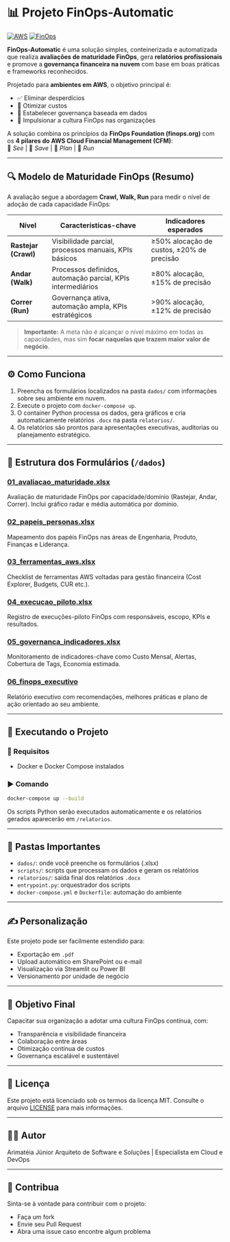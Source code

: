 # 📊 Projeto FinOps-Automatic

[![AWS](https://img.shields.io/badge/Built%20for-AWS-orange?logo=amazonaws)](https://aws.amazon.com)
[![FinOps](https://img.shields.io/badge/FinOps%20Enabled-Práticas%20Financeiras%20em%20Nuvem-blueviolet?logo=finops)](https://www.finops.org)


**FinOps-Automatic** é uma solução simples, conteinerizada e automatizada que realiza **avaliações de maturidade FinOps**, gera **relatórios profissionais** e promove a **governança financeira na nuvem** com base em boas práticas e frameworks reconhecidos.

Projetado para **ambientes em AWS**, o objetivo principal é:

- ✅ Eliminar desperdícios  
- 💸 Otimizar custos  
- 🧭 Estabelecer governança baseada em dados  
- 🔄 Impulsionar a cultura FinOps nas organizações

A solução combina os princípios da **FinOps Foundation (finops.org)** com os **4 pilares do AWS Cloud Financial Management (CFM)**:  
🔹 *See* | 🔹 *Save* | 🔹 *Plan* | 🔹 *Run*

---

## 🔍 Modelo de Maturidade FinOps (Resumo)

A avaliação segue a abordagem **Crawl, Walk, Run** para medir o nível de adoção de cada capacidade FinOps:

| Nível     | Características-chave | Indicadores esperados |
|-----------|------------------------|------------------------|
| **Rastejar (Crawl)** | Visibilidade parcial, processos manuais, KPIs básicos | ≥50% alocação de custos, ±20% de precisão |
| **Andar (Walk)**     | Processos definidos, automação parcial, KPIs intermediários | ≥80% alocação, ±15% de precisão |
| **Correr (Run)**     | Governança ativa, automação ampla, KPIs estratégicos | >90% alocação, ±12% de precisão |

> **Importante:** A meta não é alcançar o nível máximo em todas as capacidades, mas sim **focar naquelas que trazem maior valor de negócio**.

---

## ⚙️ Como Funciona

1. Preencha os formulários localizados na pasta `dados/` com informações sobre seu ambiente em nuvem.
2. Execute o projeto com `docker-compose up`.
3. O container Python processa os dados, gera gráficos e cria automaticamente relatórios `.docx` na pasta `relatorios/`.
4. Os relatórios são prontos para apresentações executivas, auditorias ou planejamento estratégico.

---

## 📂 Estrutura dos Formulários (`/dados`)

### [01_avaliacao_maturidade.xlsx](dados/01_avaliacao_maturidade.xlsx)
Avaliação de maturidade FinOps por capacidade/domínio (Rastejar, Andar, Correr). Inclui gráfico radar e média automática por domínio.

### [02_papeis_personas.xlsx](dados/02_papeis_personas.xlsx)
Mapeamento dos papéis FinOps nas áreas de Engenharia, Produto, Finanças e Liderança.

### [03_ferramentas_aws.xlsx](dados/03_ferramentas_aws.xlsx)
Checklist de ferramentas AWS voltadas para gestão financeira (Cost Explorer, Budgets, CUR etc.).

### [04_execucao_piloto.xlsx](dados/04_execucao_piloto.xlsx)
Registro de execuções-piloto FinOps com responsáveis, escopo, KPIs e resultados.

### [05_governanca_indicadores.xlsx](dados/05_governanca_indicadores.xlsx)
Monitoramento de indicadores-chave como Custo Mensal, Alertas, Cobertura de Tags, Economia estimada.

### [06_finops_executivo](dados/06_finops_executivo.xlsx)
Relatório executivo com recomendações, melhores práticas e plano de ação orientado ao seu ambiente.

---

## 🚀 Executando o Projeto

### 🔧 Requisitos
- Docker e Docker Compose instalados

### ▶️ Comando

```bash
docker-compose up --build
```

Os scripts Python serão executados automaticamente e os relatórios gerados aparecerão em `/relatorios`.

---

## 📁 Pastas Importantes

- `dados/`: onde você preenche os formulários (.xlsx)
- `scripts/`: scripts que processam os dados e geram os relatórios
- `relatorios/`: saída final dos relatórios `.docx`
- `entrypoint.py`: orquestrador dos scripts
- `docker-compose.yml` e `Dockerfile`: automação do ambiente

---

## ✍️ Personalização

Este projeto pode ser facilmente estendido para:
- Exportação em `.pdf`
- Upload automático em SharePoint ou e-mail
- Visualização via Streamlit ou Power BI
- Versionamento por unidade de negócio

---

## 🎯 Objetivo Final

Capacitar sua organização a adotar uma cultura FinOps contínua, com:
- Transparência e visibilidade financeira
- Colaboração entre áreas
- Otimização contínua de custos
- Governança escalável e sustentável

---

## 📜 Licença

Este projeto está licenciado sob os termos da licença MIT. Consulte o arquivo [LICENSE](LICENSE) para mais informações.

---

## 👨‍💻 Autor

Arimatéia Júnior
Arquiteto de Software e Soluções | Especialista em Cloud e DevOps

---

## 🤝 Contribua

Sinta-se à vontade para contribuir com o projeto:

- Faça um fork
- Envie seu Pull Request
- Abra uma issue caso encontre algum problema
